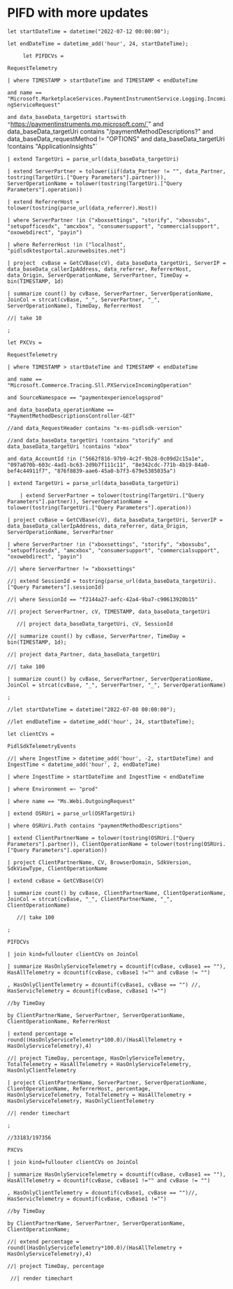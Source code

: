 # PIFD with more updates

`let startDateTime = datetime("2022-07-12 00:00:00");`

`let endDateTime = datetime_add('hour', 24, startDateTime);`

`     let PIFDCVs =`

```
RequestTelemetry
```

`| where TIMESTAMP > startDateTime and TIMESTAMP < endDateTime`

`and name == "Microsoft.MarketplaceServices.PaymentInstrumentService.Logging.IncomingServiceRequest"`

`and data_baseData_targetUri startswith "`https://paymentinstruments.mp.microsoft.com/`" and data_baseData_targetUri contains "/paymentMethodDescriptions?" and data_baseData_requestMethod != "OPTIONS" and data_baseData_targetUri !contains "ApplicationInsights"`

`| extend TargetUri = parse_url(data_baseData_targetUri)`

`| extend ServerPartner = tolower(iif(data_Partner != "", data_Partner, tostring(TargetUri.["Query Parameters"].partner))), ServerOperationName = tolower(tostring(TargetUri.["Query Parameters"].operation))`

`| extend ReferrerHost = tolower(tostring(parse_url(data_referrer).Host))`

`| where ServerPartner !in ("xboxsettings", "storify", "xboxsubs", "setupofficesdx", "amcxbox", "consumersupport", "commercialsupport", "oxowebdirect", "payin")`

`| where ReferrerHost !in ("localhost", "pidlsdktestportal.azurewebsites.net")`

`| project  cvBase = GetCVBase(cV), data_baseData_targetUri, ServerIP = data_baseData_callerIpAddress, data_referrer, ReferrerHost, data_Origin, ServerOperationName, ServerPartner, TimeDay = bin(TIMESTAMP, 1d)`

`| summarize count() by cvBase, ServerPartner, ServerOperationName, JoinCol = strcat(cvBase, "_", ServerPartner, "_", ServerOperationName), TimeDay, ReferrerHost`

`//| take 10`

```
;
```

`let PXCVs =`

```
RequestTelemetry
```

`| where TIMESTAMP > startDateTime and TIMESTAMP < endDateTime`

`and name == "Microsoft.Commerce.Tracing.Sll.PXServiceIncomingOperation"`

`and SourceNamespace == "paymentexperiencelogsprod"`

`and data_baseData_operationName == "PaymentMethodDescriptionsController-GET"`

`//and data_RequestHeader contains "x-ms-pidlsdk-version"`

`//and data_baseData_targetUri !contains "storify" and data_baseData_targetUri !contains "xbox"`

`and data_AccountId !in ("5662f816-97b9-4c2f-9b28-0c09d2c15a1e", "097a070b-603c-4ad1-bc63-2d9b7f111c11", "8e342cdc-771b-4b19-84a0-bef4c44911f7", "876f8839-aae6-45a0-b7f3-679e5385035a")`

`| extend TargetUri = parse_url(data_baseData_targetUri)`

`    | extend ServerPartner = tolower(tostring(TargetUri.["Query Parameters"].partner)), ServerOperationName = tolower(tostring(TargetUri.["Query Parameters"].operation))`

`| project cvBase = GetCVBase(cV), data_baseData_targetUri, ServerIP = data_baseData_callerIpAddress, data_referrer, data_Origin, ServerOperationName, ServerPartner`

`| where ServerPartner !in ("xboxsettings", "storify", "xboxsubs", "setupofficesdx", "amcxbox", "consumersupport", "commercialsupport", "oxowebdirect", "payin")`

`//| where ServerPartner != "xboxsettings"`

`//| extend SessionId = tostring(parse_url(data_baseData_targetUri).["Query Parameters"].sessionId)`

`//| where SessionId == "f2144a27-aefc-42a4-9ba7-c90613920b15"`

`//| project ServerPartner, cV, TIMESTAMP, data_baseData_targetUri`

`   //| project data_baseData_targetUri, cV, SessionId`

`//| summarize count() by cvBase, ServerPartner, TimeDay = bin(TIMESTAMP, 1d);`

`//| project data_Partner, data_baseData_targetUri`

`//| take 100`

`| summarize count() by cvBase, ServerPartner, ServerOperationName, JoinCol = strcat(cvBase, "_", ServerPartner, "_", ServerOperationName)`

```
;

//let startDateTime = datetime("2022-07-08 00:00:00");
```

`//let endDateTime = datetime_add('hour', 24, startDateTime);`

`let clientCVs =`

```
PidlSdkTelemetryEvents
```

`//| where IngestTime > datetime_add('hour', -2, startDateTime) and IngestTime < datetime_add('hour', 2, endDateTime)`

`| where IngestTime > startDateTime and IngestTime < endDateTime`

`| where Environment =~ "prod"`

`| where name == "Ms.Webi.OutgoingRequest"`

`| extend OSRUri = parse_url(OSRTargetUri)`

`| where OSRUri.Path contains "paymentMethodDescriptions"`

`| extend ClientPartnerName = tolower(tostring(OSRUri.["Query Parameters"].partner)), ClientOperationName = tolower(tostring(OSRUri.["Query Parameters"].operation))`

`| project ClientPartnerName, CV, BrowserDomain, SdkVersion, SdkViewType, ClientOperationName`

`| extend cvBase = GetCVBase(CV)`

`| summarize count() by cvBase, ClientPartnerName, ClientOperationName, JoinCol = strcat(cvBase, "_", ClientPartnerName, "_", ClientOperationName)`

`   //| take 100`

```
;

PIFDCVs
```

`| join kind=fullouter clientCVs on JoinCol`

`| summarize HasOnlyServiceTelemetry = dcountif(cvBase, cvBase1 == ""), HasAllTelemetry = dcountif(cvBase, cvBase1 !="" and cvBase != "")`

`, HasOnlyClientTelemetry = dcountif(cvBase1, cvBase == "") //, HasServicTelemetry = dcountif(cvBase, cvBase1 !="")`

```
//by TimeDay
```

`by ClientPartnerName, ServerPartner, ServerOperationName, ClientOperationName, ReferrerHost`

`| extend percentage = round((HasOnlyServiceTelemetry*100.0)/(HasAllTelemetry + HasOnlyServiceTelemetry),4)`

`//| project TimeDay, percentage, HasOnlyServiceTelemetry, TotalTelemetry = HasAllTelemetry + HasOnlyServiceTelemetry, HasOnlyClientTelemetry`

`| project ClientPartnerName, ServerPartner, ServerOperationName, ClientOperationName, ReferrerHost, percentage, HasOnlyServiceTelemetry, TotalTelemetry = HasAllTelemetry + HasOnlyServiceTelemetry, HasOnlyClientTelemetry`

`//| render timechart`

```
;
```

`//33183/197356`

`PXCVs`

`| join kind=fullouter clientCVs on JoinCol`

`| summarize HasOnlyServiceTelemetry = dcountif(cvBase, cvBase1 == ""), HasAllTelemetry = dcountif(cvBase, cvBase1 !="" and cvBase != "")`

`, HasOnlyClientTelemetry = dcountif(cvBase1, cvBase == "")//, HasServicTelemetry = dcountif(cvBase, cvBase1 !="")`

```
//by TimeDay
```

`by ClientPartnerName, ServerPartner, ServerOperationName, ClientOperationName;`

`//| extend percentage = round((HasOnlyServiceTelemetry*100.0)/(HasAllTelemetry + HasOnlyServiceTelemetry),4)`

`//| project TimeDay, percentage`

` //| render timechart`